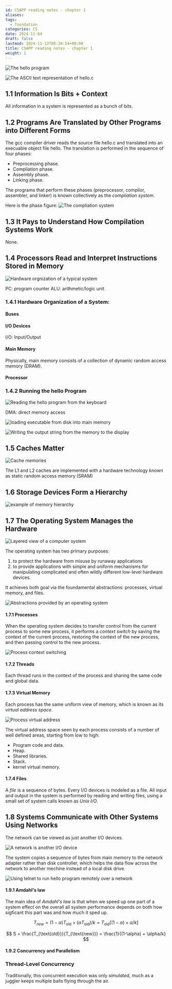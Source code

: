 ```yaml
---
id: CSAPP reading notes - chapter 1
aliases: 
tags:
  - foundation
categories: CS
date: 2024-11-04
draft: false
lastmod: 2024-11-12T08:34:54+08:00
title: CSAPP reading notes - chapter 1
weight: 1
---
```

![The hello program](img/1.1.png)

![The ASCII text representation of hello.c](img/1.2.png)

## 1.1 Information Is Bits + Context

All information in a system is represented as a bunch of bits.
## 1.2 Programs Are Translated by Other Programs into Different Forms

The gcc compiler driver reads the source file hello.c and translated into an execuable object file hello. The translation is performed in the sequence of four phases:
- Preprocessing phase.
- Compliation phase.
- Assembly phase.
- Linking phase.

The programs that perform these phases (preprocessor, compilor, assembler, and linker) is known collectively as the *compliation system*. 

Here is the phase figure:
![The compliation system](img/1.3.png)

## 1.3 It Pays to Understand How Compilation Systems Work

None.

## 1.4 Processors Read and Interpret Instructions Stored in Memory

![Hardware orgnization of a typical system](img/1.4.png)

PC: program counter
ALU: arithmetic/logic unit

### 1.4.1 Hardware Organization of a System:
#### Buses
#### I/O Devices

I/O: Input/Output
#### Main Memory

Physically, main memory consists of a collection of dynamic random access memory (DRAM).
#### Processor

### 1.4.2 Running the hello Program

![Reading the hello program from the keyboard](img/1.5.png)

DMA: direct memory access

![loading executable from disk into main memory](img/1.6.png)

![Writing the output string from the memory to the display](1.7.png)

## 1.5 Caches Matter

![Cache memories](img/1.8.png)

The L1 and L2 caches are implemented with a hardware technology known as static random access memory (SRAM)

## 1.6 Storage Devices Form a Hierarchy

![example of memory hierarchy](img/1.9.png)

## 1.7 The Operating System Manages the Hardware

![Layered view of a computer system](img/1.10.png)

The operating system has two primary purposes:
1. to protect the hardware from misuse by runaway applications
2. to provide applications with simple and uniform mechanisms for manipulating complicated and often wildly different low-level hardware devices.

It achieves both goal via the foundamental abstractions: processes, virtual memory, and files.

![Abstractions provided by an operating system](img/1.11.png)

#### 1.7.1 Processes

When the operating system decides to transfer control from the current process to some new process, it performs a *context switch* by saving the context of the current process, restoring the context of the new process, and then passing control to the new process.

![Process context switching](img/1.12.png)

#### 1.7.2 Threads

Each thread runs in the context of the process and sharing the same code and global data.

#### 1.7.3 Virtual Memory

Each process has the same uniform view of memory, which is known as its *virtual address space*.

![Process virtual address](img/1.13.png)

The virtual address space seen by each process consists of a number of well defined areas, starting from low to high:
- Program code and data.
- Heap.
- Shared libraries.
- Stack.
- kernel virtual memory.

#### 1.7.4 Files

A *file* is a sequence of bytes. Every I/O devices is modeled as a file. All input and output in the system is performed by reading and writing files, using a small set of system calls known as *Unix I/O*.

## 1.8 Systems Communicate with Other Systems Using Networks

The network can be viewed as just another I/O devices.

![A network is another I/O device](img/1.14.png)

The system copies a sequence of bytes from main memory to the network adapter rather than disk controller, which helps the data flow across the network to another mechine instead of a local disk drive.

![Using telnet to run hello program remotely over a network](img/1.15.png)


#### 1.9.1 Amdahl's law

The main idea of *Amdahl's law* is that when we speed up one part of a system effect on the overall all system performance depends on both how sigficant this part was and how much it sped up.

$$
T_{new} = (1-\alpha)T_{\text{old}} + (\alpha T_{\text{old}})/k = T_{\text{old}}[(1-\alpha) + \alpha/k]
$$

$$
S = \frac{T_{\text{old}}}{T_{\text{new}}} = \frac{1}{(1-\alpha) + \alpha/k}
$$


#### 1.9.2 Concurrency and Parallelism

### Thread-Level Concurrency

Traditionally, this concurrent execution was only *simulated*, much as a juggler keeps multiple balls flying through the air.